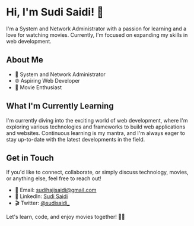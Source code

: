 # Hi, I'm Sudi Saidi! 👋

I'm a System and Network Administrator with a passion for learning and a love for watching movies. Currently, I'm focused on expanding my skills in web development.

## About Me

- 💼 System and Network Administrator
- 🌐 Aspiring Web Developer
- 🎥 Movie Enthusiast

## What I'm Currently Learning

I'm currently diving into the exciting world of web development, where I'm exploring various technologies and frameworks to build web applications and websites. Continuous learning is my mantra, and I'm always eager to stay up-to-date with the latest developments in the field.

## Get in Touch

If you'd like to connect, collaborate, or simply discuss technology, movies, or anything else, feel free to reach out!

- 📧 Email: [sudihajisaidi@gmail.com](mailto:youremail@example.com)
- 💬 LinkedIn: [Sudi Saidi](https://www.linkedin.com/in/sudisaidi)
- 🎬 Twitter: [@sudisaidi_](https://twitter.com/YourTwitterHandle)

Let's learn, code, and enjoy movies together! 🚀🎉



